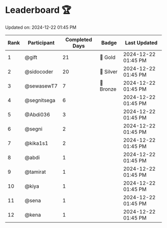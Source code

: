 # Leaderboard 🏆

Updated on: 2024-12-22 01:45 PM

| Rank | Participant       | Completed Days | Badge      | Last Updated         |
|------|-------------------|----------------|------------|----------------------|
| 1    | @gift             | 21             | 🏅 Gold     | 2024-12-22 01:45 PM |
| 2    | @sidocoder        | 20             | 🥈 Silver   | 2024-12-22 01:45 PM |
| 3    | @sewasewT7        | 7              | 🥉 Bronze   | 2024-12-22 01:45 PM |
| 4    | @segnitsega       | 6              |            | 2024-12-22 01:45 PM |
| 5    | @Abdi036          | 3              |            | 2024-12-22 01:45 PM |
| 6    | @segni            | 2              |            | 2024-12-22 01:45 PM |
| 7    | @kika1s1          | 2              |            | 2024-12-22 01:45 PM |
| 8    | @abdi             | 1              |            | 2024-12-22 01:45 PM |
| 9    | @tamirat          | 1              |            | 2024-12-22 01:45 PM |
| 10   | @kiya             | 1              |            | 2024-12-22 01:45 PM |
| 11   | @sena             | 1              |            | 2024-12-22 01:45 PM |
| 12   | @kena             | 1              |            | 2024-12-22 01:45 PM |
